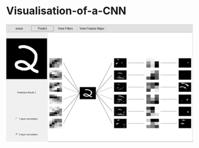 # Visualisation-of-a-CNN

![alt text](https://github.com/Gui921/Visualisation-of-a-CNN/blob/main/geral.png)

